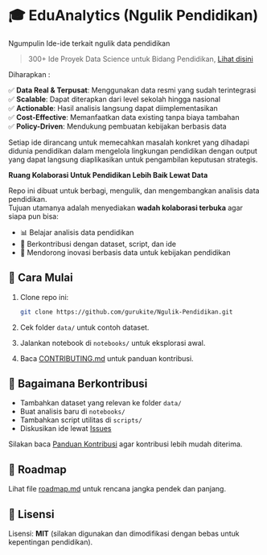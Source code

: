 # 🎓 EduAnalytics (Ngulik Pendidikan)

Ngumpulin Ide-ide terkait ngulik data pendidikan

> 300+ Ide Proyek Data Science untuk Bidang Pendidikan, [Lihat disini](https://docs.google.com/spreadsheets/d/1Tj4yBw1rB1OD64pYM5ynIz8GqJ-8lv0PrxEMBdXvPfI/edit?usp=sharing)

Diharapkan : 

✅ **Data Real & Terpusat**: Menggunakan data resmi yang sudah terintegrasi   
✅ **Scalable**: Dapat diterapkan dari level sekolah hingga nasional    
✅ **Actionable**: Hasil analisis langsung dapat diimplementasikan    
✅ **Cost-Effective**: Memanfaatkan data existing tanpa biaya tambahan   
✅ **Policy-Driven**: Mendukung pembuatan kebijakan berbasis data   

Setiap ide dirancang untuk memecahkan masalah konkret yang dihadapi didunia pendidikan dalam mengelola lingkungan pendidikan 
dengan output yang dapat langsung diaplikasikan untuk pengambilan keputusan strategis.


**Ruang Kolaborasi Untuk Pendidikan Lebih Baik Lewat Data**

Repo ini dibuat untuk berbagi, mengulik, dan mengembangkan analisis data pendidikan.  
Tujuan utamanya adalah menyediakan **wadah kolaborasi terbuka** agar siapa pun bisa:
- 📊 Belajar analisis data pendidikan
- 🤝 Berkontribusi dengan dataset, script, dan ide
- 🚀 Mendorong inovasi berbasis data untuk kebijakan pendidikan


## 🚩 Cara Mulai
1. Clone repo ini:
   ```bash
   git clone https://github.com/gurukite/Ngulik-Pendidikan.git
   ````

2. Cek folder `data/` untuk contoh dataset.
3. Jalankan notebook di `notebooks/` untuk eksplorasi awal.
4. Baca [CONTRIBUTING.md](CONTRIBUTING.md) untuk panduan kontribusi.


## 🤝 Bagaimana Berkontribusi

* Tambahkan dataset yang relevan ke folder `data/`
* Buat analisis baru di `notebooks/`
* Tambahkan script utilitas di `scripts/`
* Diskusikan ide lewat [Issues](../../issues)

Silakan baca [Panduan Kontribusi](CONTRIBUTING.md) agar kontribusi lebih mudah diterima.


## 📌 Roadmap

Lihat file [roadmap.md](roadmap.md) untuk rencana jangka pendek dan panjang.


## 📜 Lisensi

Lisensi: **MIT** (silakan digunakan dan dimodifikasi dengan bebas untuk kepentingan pendidikan).
